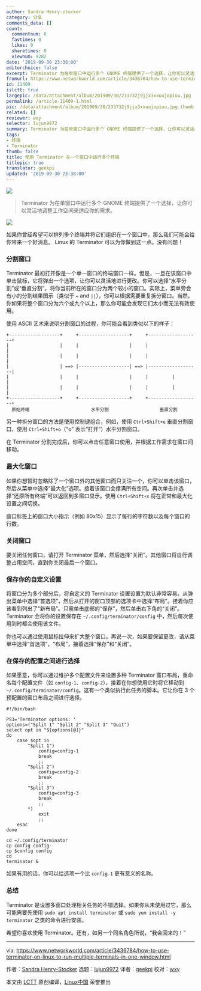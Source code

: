 ```yaml
---
author: Sandra Henry-stocker
category: 分享
comments_data: []
count:
  commentnum: 0
  favtimes: 0
  likes: 0
  sharetimes: 0
  viewnum: 9282
date: '2019-09-30 23:38:00'
editorchoice: false
excerpt: Terminator 为在单窗口中运行多个 GNOME 终端提供了一个选择，让你可以灵活地调整工作空间来适应你的需求。
fromurl: https://www.networkworld.com/article/3436784/how-to-use-terminator-on-linux-to-run-multiple-terminals-in-one-window.html
id: 11409
islctt: true
largepic: /data/attachment/album/201909/30/233732j9jjx3xxuujopiuu.jpg
permalink: /article-11409-1.html
pic: /data/attachment/album/201909/30/233732j9jjx3xxuujopiuu.jpg.thumb.jpg
related: []
reviewer: wxy
selector: lujun9972
summary: Terminator 为在单窗口中运行多个 GNOME 终端提供了一个选择，让你可以灵活地调整工作空间来适应你的需求。
tags:
- 终端
- Terminator
thumb: false
title: 使用 Terminator 在一个窗口中运行多个终端
titlepic: true
translator: geekpi
updated: '2019-09-30 23:38:00'
---
```


![](/data/attachment/album/201909/30/233732j9jjx3xxuujopiuu.jpg)



> 
> Terminator 为在单窗口中运行多个 GNOME 终端提供了一个选择，让你可以灵活地调整工作空间来适应你的需求。
> 
> 
> 


![](/data/attachment/album/201909/30/233819d9hn3n4l25dnng59.jpg)


如果你曾经希望可以排列多个终端并将它们组织在一个窗口中，那么我们可能会给你带来一个好消息。 Linux 的 Terminator 可以为你做到这一点。没有问题！


### 分割窗口


Terminator 最初打开像是一个单一窗口的终端窗口一样。但是，一旦在该窗口中单击鼠标，它将弹出一个选项，让你可以灵活地进行更改。你可以选择“水平分割”或“垂直分割”，将你当前所在的窗口分为两个较小的窗口。实际上，菜单旁会有小的分割结果图示（类似于 `=` and `||`），你可以根据需要重复拆分窗口。当然，你如果将整个窗口分为六个或九个以上，那么你可能会发现它们太小而无法有效使用。


使用 ASCII 艺术来说明分割窗口的过程，你可能会看到类似以下的样子：



```
+-------------------+     +-------------------+     +-------------------+
|                   |     |                   |     |                   |
|                   |     |                   |     |                   |
|                   | ==> |-------------------| ==> |-------------------|
|                   |     |                   |     |         |         |
|                   |     |                   |     |         |         |
+-------------------+     +-------------------+     +-------------------+
  原始终端                       水平分割                   垂直分割
```

另一种拆分窗口的方法是使用控制键组合，例如，使用 `Ctrl+Shift+e` 垂直分割窗口，使用 `Ctrl+Shift+o`（“o” 表示“打开”）水平分割窗口。


在 Terminator 分割完成后，你可以点击任意窗口使用，并根据工作需求在窗口间移动。


### 最大化窗口


如果你想暂时忽略除了一个窗口外的其他窗口而只关注一个，你可以单击该窗口，然后从菜单中选择“最大化”选项。接着该窗口会撑满所有空间。再次单击并选择“还原所有终端”可以返回到多窗口显示。使用 `Ctrl+Shift+x` 将在正常和最大化设置之间切换。


窗口标签上的窗口大小指示（例如 80x15）显示了每行的字符数以及每个窗口的行数。


### 关闭窗口


要关闭任何窗口，请打开 Terminator 菜单，然后选择“关闭”。其他窗口将自行调整占用空间，直到你关闭最后一个窗口。


### 保存你的自定义设置


将窗口分为多个部分后，将自定义的 Terminator 设置设置为默认非常容易。从弹出菜单中选择“首选项”，然后从打开的窗口顶部的选项卡中选择“布局”。接着你应该看到列出了“新布局”。只需单击底部的“保存”，然后单击右下角的“关闭”。Terminator 会将你的设置保存在 `~/.config/terminator/config` 中，然后每次使用到时都会使用该文件。


你也可以通过使用鼠标拉伸来扩大整个窗口。再说一次，如果要保留更改，请从菜单中选择“首选项”，“布局”，接着选择“保存”和“关闭”。


### 在保存的配置之间进行选择


如果愿意，你可以通过维护多个配置文件来设置多种 Terminator 窗口布局，重命名每个配置文件（如 `config-1`、`config-2`），接着在你想使用它时将它移动到 `~/.config/terminator/config`。这有一个类似执行此任务的脚本。它让你在 3 个预配置的窗口布局之间进行选择。



```
#!/bin/bash

PS3='Terminator options: '
options=("Split 1" "Split 2" "Split 3" "Quit")
select opt in "${options[@]}"
do
    case $opt in
        "Split 1")
            config=config-1
            break
            ;;
        "Split 2")
            config=config-2
            break
            ;;
        "Split 3")
            config=config-3
            break
            ;;
        *)
            exit
            ;;
    esac
done

cd ~/.config/terminator
cp config config-
cp $config config
cd
terminator &
```

如果有用的话，你可以给选项一个比 `config-1` 更有意义的名称。


### 总结


Terminator 是设置多窗口处理相关任务的不错选择。如果你从未使用过它，那么可能需要先使用 `sudo apt install terminator` 或 `sudo yum install -y terminator` 之类的命令进行安装。


希望你喜欢使用 Terminator。还有，如另一个同名角色所说，“我会回来的！”




---


via: <https://www.networkworld.com/article/3436784/how-to-use-terminator-on-linux-to-run-multiple-terminals-in-one-window.html>


作者：[Sandra Henry-Stocker](https://www.networkworld.com/author/Sandra-Henry_Stocker/) 选题：[lujun9972](https://github.com/lujun9972) 译者：[geekpi](https://github.com/geekpi) 校对：[wxy](https://github.com/wxy)


本文由 [LCTT](https://github.com/LCTT/TranslateProject) 原创编译，[Linux中国](https://linux.cn/) 荣誉推出